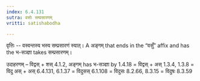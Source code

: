```yaml
---
index: 6.4.131
sutra: वसोः सम्प्रसारणम्
vritti: satishabodha

---
```

वृत्तिः -- वस्वन्तस्य भस्य सम्प्रसारणं स्यात्।  A अङ्गम् that ends in the “वसुँ” affix and has the भ-सञ्ज्ञा takes सम्प्रसारणम्। 


उदाहरणम् – विद्वस् + शस् 4.1.2, अङ्गम् has भ-सञ्ज्ञा by 1.4.18 = विद्वस् + अस् 1.3.4, 1.3.8 = विदु अस् + अस् 6.4.131, 6.1.37 = विदुसस् 6.1.108 = विदुसः 8.2.66, 8.3.15 = विदुषः 8.3.59